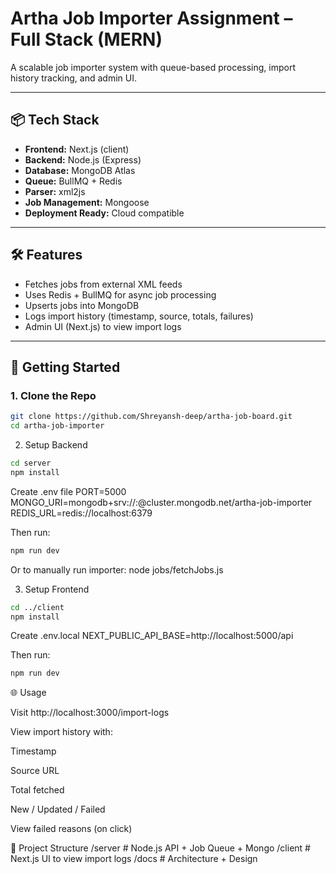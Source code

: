 # Artha Job Importer Assignment – Full Stack (MERN)

A scalable job importer system with queue-based processing, import history tracking, and admin UI.

---

## 📦 Tech Stack

- **Frontend:** Next.js (client)
- **Backend:** Node.js (Express)
- **Database:** MongoDB Atlas
- **Queue:** BullMQ + Redis
- **Parser:** xml2js
- **Job Management:** Mongoose
- **Deployment Ready:** Cloud compatible

---

## 🛠 Features

- Fetches jobs from external XML feeds
- Uses Redis + BullMQ for async job processing
- Upserts jobs into MongoDB
- Logs import history (timestamp, source, totals, failures)
- Admin UI (Next.js) to view import logs

---

## 🚀 Getting Started

### 1. Clone the Repo

```bash
git clone https://github.com/Shreyansh-deep/artha-job-board.git
cd artha-job-importer
```
2. Setup Backend

```bash
cd server
npm install
```

Create .env file
PORT=5000
MONGO_URI=mongodb+srv://<user>:<pass>@cluster.mongodb.net/artha-job-importer
REDIS_URL=redis://localhost:6379

Then run:

```bash
npm run dev
```

Or to manually run importer:
node jobs/fetchJobs.js

3. Setup Frontend

```bash
cd ../client
npm install
```

Create .env.local
NEXT_PUBLIC_API_BASE=http://localhost:5000/api

Then run:

```bash
npm run dev
```

🌐 Usage

Visit http://localhost:3000/import-logs

View import history with:

Timestamp

Source URL

Total fetched

New / Updated / Failed

View failed reasons (on click)


📁 Project Structure
/server          # Node.js API + Job Queue + Mongo
/client          # Next.js UI to view import logs
/docs            # Architecture + Design
